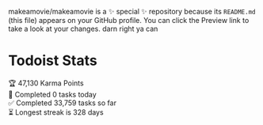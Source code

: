 makeamovie/makeamovie is a ✨ special ✨ repository because its `README.md` (this file) appears on your GitHub profile.
You can click the Preview link to take a look at your changes. darn right ya can

# Todoist Stats

<!-- TODO-IST:START -->
🏆  47,130 Karma Points           
🌸  Completed 0 tasks today           
✅  Completed 33,759 tasks so far           
⏳  Longest streak is 328 days
<!-- TODO-IST:END -->